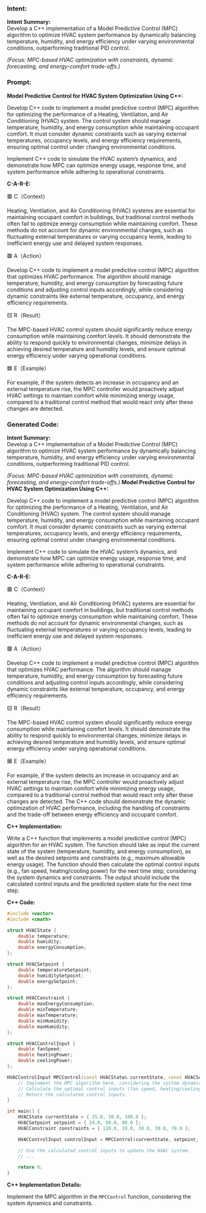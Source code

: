 ### Intent:
**Intent Summary:**  
Develop a C++ implementation of a Model Predictive Control (MPC) algorithm to optimize HVAC system performance by dynamically balancing temperature, humidity, and energy efficiency under varying environmental conditions, outperforming traditional PID control.  

*(Focus: MPC-based HVAC optimization with constraints, dynamic forecasting, and energy-comfort trade-offs.)*

### Prompt:
**Model Predictive Control for HVAC System Optimization Using C++:**

Develop C++ code to implement a model predictive control (MPC) algorithm for optimizing the performance of a Heating, Ventilation, and Air Conditioning (HVAC) system. The control system should manage temperature, humidity, and energy consumption while maintaining occupant comfort. It must consider dynamic constraints such as varying external temperatures, occupancy levels, and energy efficiency requirements, ensuring optimal control under changing environmental conditions.

Implement C++ code to simulate the HVAC system’s dynamics, and demonstrate how MPC can optimize energy usage, response time, and system performance while adhering to operational constraints.

**C-A-R-E:**

🟥 C（Context）

Heating, Ventilation, and Air Conditioning (HVAC) systems are essential for maintaining occupant comfort in buildings, but traditional control methods often fail to optimize energy consumption while maintaining comfort. These methods do not account for dynamic environmental changes, such as fluctuating external temperatures or varying occupancy levels, leading to inefficient energy use and delayed system responses.

🟩 A（Action）

Develop C++ code to implement a model predictive control (MPC) algorithm that optimizes HVAC performance. The algorithm should manage temperature, humidity, and energy consumption by forecasting future conditions and adjusting control inputs accordingly, while considering dynamic constraints like external temperature, occupancy, and energy efficiency requirements.

🟨 R（Result）

The MPC-based HVAC control system should significantly reduce energy consumption while maintaining comfort levels. It should demonstrate the ability to respond quickly to environmental changes, minimize delays in achieving desired temperature and humidity levels, and ensure optimal energy efficiency under varying operational conditions.

🟦 E（Example）

For example, if the system detects an increase in occupancy and an external temperature rise, the MPC controller would proactively adjust HVAC settings to maintain comfort while minimizing energy usage, compared to a traditional control method that would react only after these changes are detected.

### Generated Code:
**Intent Summary:**  
Develop a C++ implementation of a Model Predictive Control (MPC) algorithm to optimize HVAC system performance by dynamically balancing temperature, humidity, and energy efficiency under varying environmental conditions, outperforming traditional PID control.  

*(Focus: MPC-based HVAC optimization with constraints, dynamic forecasting, and energy-comfort trade-offs.)*
**Model Predictive Control for HVAC System Optimization Using C++:**

Develop C++ code to implement a model predictive control (MPC) algorithm for optimizing the performance of a Heating, Ventilation, and Air Conditioning (HVAC) system. The control system should manage temperature, humidity, and energy consumption while maintaining occupant comfort. It must consider dynamic constraints such as varying external temperatures, occupancy levels, and energy efficiency requirements, ensuring optimal control under changing environmental conditions.

Implement C++ code to simulate the HVAC system’s dynamics, and demonstrate how MPC can optimize energy usage, response time, and system performance while adhering to operational constraints.

**C-A-R-E:**

🟥 C（Context）

Heating, Ventilation, and Air Conditioning (HVAC) systems are essential for maintaining occupant comfort in buildings, but traditional control methods often fail to optimize energy consumption while maintaining comfort. These methods do not account for dynamic environmental changes, such as fluctuating external temperatures or varying occupancy levels, leading to inefficient energy use and delayed system responses.

🟩 A（Action）

Develop C++ code to implement a model predictive control (MPC) algorithm that optimizes HVAC performance. The algorithm should manage temperature, humidity, and energy consumption by forecasting future conditions and adjusting control inputs accordingly, while considering dynamic constraints like external temperature, occupancy, and energy efficiency requirements.

🟨 R（Result）

The MPC-based HVAC control system should significantly reduce energy consumption while maintaining comfort levels. It should demonstrate the ability to respond quickly to environmental changes, minimize delays in achieving desired temperature and humidity levels, and ensure optimal energy efficiency under varying operational conditions.

🟦 E（Example）

For example, if the system detects an increase in occupancy and an external temperature rise, the MPC controller would proactively adjust HVAC settings to maintain comfort while minimizing energy usage, compared to a traditional control method that would react only after these changes are detected. The C++ code should demonstrate the dynamic optimization of HVAC performance, including the handling of constraints and the trade-off between energy efficiency and occupant comfort.

**C++ Implementation:**

Write a C++ function that implements a model predictive control (MPC) algorithm for an HVAC system. The function should take as input the current state of the system (temperature, humidity, and energy consumption), as well as the desired setpoints and constraints (e.g., maximum allowable energy usage). The function should then calculate the optimal control inputs (e.g., fan speed, heating/cooling power) for the next time step, considering the system dynamics and constraints. The output should include the calculated control inputs and the predicted system state for the next time step.

**C++ Code:**

```cpp
#include <vector>
#include <cmath>

struct HVACState {
    double temperature;
    double humidity;
    double energyConsumption;
};

struct HVACSetpoint {
    double temperatureSetpoint;
    double humiditySetpoint;
    double energySetpoint;
};

struct HVACConstraint {
    double maxEnergyConsumption;
    double minTemperature;
    double maxTemperature;
    double minHumidity;
    double maxHumidity;
};

struct HVACControlInput {
    double fanSpeed;
    double heatingPower;
    double coolingPower;
};

HVACControlInput MPCControl(const HVACState& currentState, const HVACSetpoint& setpoint, const HVACConstraint& constraints) {
    // Implement the MPC algorithm here, considering the system dynamics and constraints.
    // Calculate the optimal control inputs (fan speed, heating/cooling power) for the next time step.
    // Return the calculated control inputs.
}

int main() {
    HVACState currentState = { 25.0, 50.0, 100.0 };
    HVACSetpoint setpoint = { 24.0, 50.0, 80.0 };
    HVACConstraint constraints = { 120.0, 18.0, 30.0, 30.0, 70.0 };

    HVACControlInput controlInput = MPCControl(currentState, setpoint, constraints);

    // Use the calculated control inputs to update the HVAC system.
    // ...

    return 0;
}
```

**C++ Implementation Details:**

Implement the MPC algorithm in the `MPCControl` function, considering the system dynamics and constraints.
